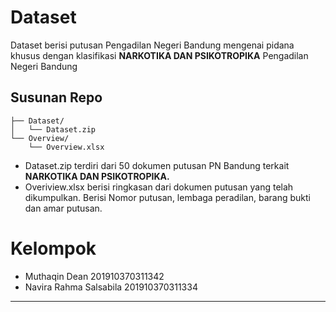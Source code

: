 # Dataset 

Dataset berisi putusan Pengadilan Negeri Bandung mengenai pidana khusus dengan klasifikasi **NARKOTIKA DAN PSIKOTROPIKA** Pengadilan Negeri Bandung

## Susunan Repo

```
├── Dataset/
│   └── Dataset.zip
└── Overview/
    └── Overview.xlsx
```

- Dataset.zip terdiri dari 50 dokumen putusan PN Bandung terkait **NARKOTIKA DAN PSIKOTROPIKA.**
- Overiview.xlsx berisi ringkasan dari dokumen putusan yang telah dikumpulkan. Berisi Nomor putusan, lembaga peradilan, barang bukti dan amar putusan.
  

# Kelompok
- Muthaqin Dean                 201910370311342
- Navira Rahma Salsabila        201910370311334

---
